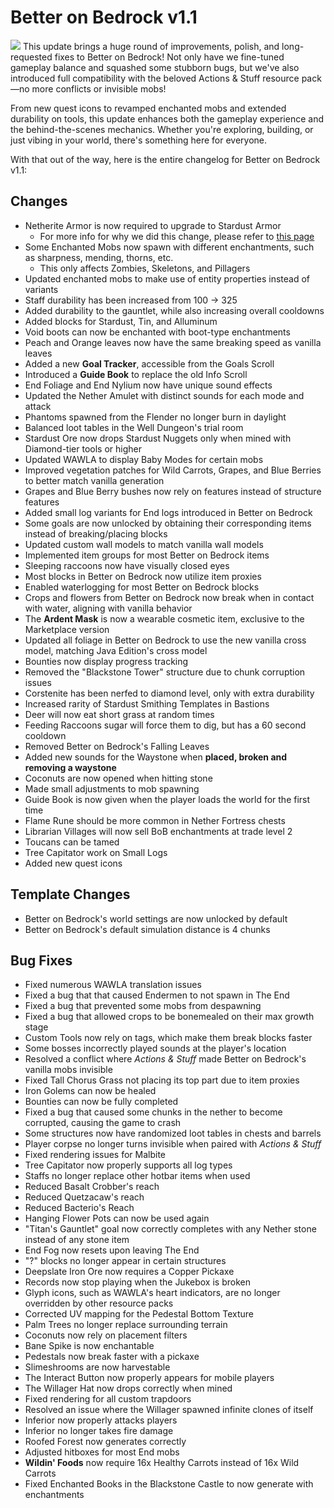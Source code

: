 # Better on Bedrock v1.1
![](/Main/assets/banners/BetterOnBedrock_Artwork_5760x3240.png)
This update brings a huge round of improvements, polish, and long-requested fixes to Better on Bedrock! Not only have we fine-tuned gameplay balance and squashed some stubborn bugs, but we've also introduced full compatibility with the beloved Actions & Stuff resource pack—no more conflicts or invisible mobs!

<YouTubeEmbed videoId="BKXZSrmA3VI" />

From new quest icons to revamped enchanted mobs and extended durability on tools, this update enhances both the gameplay experience and the behind-the-scenes mechanics. Whether you're exploring, building, or just vibing in your world, there's something here for everyone.

With that out of the way, here is the entire changelog for Better on Bedrock v1.1:
## Changes
- Netherite Armor is now required to upgrade to Stardust Armor
  * For more info for why we did this change, please refer to [this page](https://poggy.org/Main/Wiki/items/tools_armor.html#stardust)
- Some Enchanted Mobs now spawn with different enchantments, such as sharpness, mending, thorns, etc.
  * This only affects Zombies, Skeletons, and Pillagers
- Updated enchanted mobs to make use of entity properties instead of variants
- Staff durability has been increased from 100 -> 325
- Added durability to the gauntlet, while also increasing overall cooldowns
- Added blocks for Stardust, Tin, and Alluminum
- Void boots can now be enchanted with boot-type enchantments
- Peach and Orange leaves now have the same breaking speed as vanilla leaves
- Added a new **Goal Tracker**, accessible from the Goals Scroll
- Introduced a **Guide Book** to replace the old Info Scroll
- End Foliage and End Nylium now have unique sound effects
- Updated the Nether Amulet with distinct sounds for each mode and attack
- Phantoms spawned from the Flender no longer burn in daylight
- Balanced loot tables in the Well Dungeon's trial room
- Stardust Ore now drops Stardust Nuggets only when mined with Diamond-tier tools or higher
- Updated WAWLA to display Baby Modes for certain mobs
- Improved vegetation patches for Wild Carrots, Grapes, and Blue Berries to better match vanilla generation
- Grapes and Blue Berry bushes now rely on features instead of structure features
- Added small log variants for End logs introduced in Better on Bedrock
- Some goals are now unlocked by obtaining their corresponding items instead of breaking/placing blocks
- Updated custom wall models to match vanilla wall models
- Implemented item groups for most Better on Bedrock items
- Sleeping raccoons now have visually closed eyes
- Most blocks in Better on Bedrock now utilize item proxies
- Enabled waterlogging for most Better on Bedrock blocks
- Crops and flowers from Better on Bedrock now break when in contact with water, aligning with vanilla behavior
- The **Ardent Mask** is now a wearable cosmetic item, exclusive to the Marketplace version
- Updated all foliage in Better on Bedrock to use the new vanilla cross model, matching Java Edition's cross model
- Bounties now display progress tracking
- Removed the "Blackstone Tower" structure due to chunk corruption issues
- Corstenite has been nerfed to diamond level, only with extra durability
- Increased rarity of Stardust Smithing Templates in Bastions
- Deer will now eat short grass at random times
- Feeding Raccoons sugar will force them to dig, but has a 60 second cooldown
- Removed Better on Bedrock's Falling Leaves
- Added new sounds for the Waystone when **placed, broken and removing a waystone**
- Coconuts are now opened when hitting stone
- Made small adjustments to mob spawning
- Guide Book is now given when the player loads the world for the first time
- Flame Rune should be more common in Nether Fortress chests
- Librarian Villages will now sell BoB enchantments at trade level 2
- Toucans can be tamed
- Tree Capitator work on Small Logs
- Added new quest icons

## Template Changes
- Better on Bedrock's world settings are now unlocked by default
- Better on Bedrock's default simulation distance is 4 chunks

## Bug Fixes
- Fixed numerous WAWLA translation issues
- Fixed a bug that that caused Endermen to not spawn in The End
- Fixed a bug that prevented some mobs from despawning
- Fixed a bug that allowed crops to be bonemealed on their max growth stage
- Custom Tools now rely on tags, which make them break blocks faster
- Some bosses incorrectly played sounds at the player's location
- Resolved a conflict where *Actions & Stuff* made Better on Bedrock's vanilla mobs invisible
- Fixed Tall Chorus Grass not placing its top part due to item proxies
- Iron Golems can now be healed
- Bounties can now be fully completed
- Fixed a bug that caused some chunks in the nether to become corrupted, causing the game to crash
- Some structures now have randomized loot tables in chests and barrels
- Player corpse no longer turns invisible when paired with *Actions & Stuff*
- Fixed rendering issues for Malbite
- Tree Capitator now properly supports all log types
- Staffs no longer replace other hotbar items when used
- Reduced Basalt Crobber's reach
- Reduced Quetzacaw's reach
- Reduced Bacterio's Reach
- Hanging Flower Pots can now be used again
- "Titan's Gauntlet" goal now correctly completes with any Nether stone instead of any stone item
- End Fog now resets upon leaving The End
- "?" blocks no longer appear in certain structures
- Deepslate Iron Ore now requires a Copper Pickaxe
- Records now stop playing when the Jukebox is broken
- Glyph icons, such as WAWLA's heart indicators, are no longer overridden by other resource packs
- Corrected UV mapping for the Pedestal Bottom Texture
- Palm Trees no longer replace surrounding terrain
- Coconuts now rely on placement filters
- Bane Spike is now enchantable
- Pedestals now break faster with a pickaxe
- Slimeshrooms are now harvestable
- The Interact Button now properly appears for mobile players
- The Willager Hat now drops correctly when mined
- Fixed rendering for all custom trapdoors
- Resolved an issue where the Willager spawned infinite clones of itself
- Inferior now properly attacks players
- Inferior no longer takes fire damage
- Roofed Forest now generates correctly
- Adjusted hitboxes for most End mobs
- **Wildin' Foods** now require 16x Healthy Carrots instead of 16x Wild Carrots
- Fixed Enchanted Books in the Blackstone Castle to now generate with enchantments